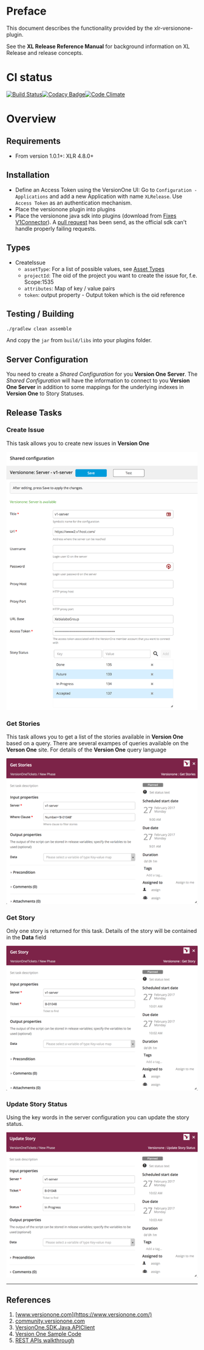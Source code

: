 # Preface #

This document describes the functionality provided by the xlr-versionone-plugin.

See the **XL Release Reference Manual** for background information on XL Release and release concepts.

# CI status #

[![Build Status](https://travis-ci.org/xebialabs-community/xlr-versionone-plugin.svg?branch=master)](https://travis-ci.org/xebialabs-community/xlr-versionone-plugin)[![Codacy Badge](https://api.codacy.com/project/badge/Grade/3bd6ed9416e649e4922b46a13fb3e615)](https://www.codacy.com/app/zvercodebender/xlr-versionone-plugin?utm_source=github.com&amp;utm_medium=referral&amp;utm_content=xebialabs-community/xlr-versionone-plugin&amp;utm_campaign=Badge_Grade)[![Code Climate](https://codeclimate.com/github/xebialabs-community/xlr-versionone-plugin/badges/gpa.svg)](https://codeclimate.com/github/xebialabs-community/xlr-versionone-plugin)

# Overview #

## Requirements ##

* From version 1.0.1+: XLR 4.8.0+

## Installation ##

* Define an Access Token using the VersionOne UI: Go to `Configuration - Applications` and add a new Application with name `XLRelease`. Use `Access Token` as an authentication mechanism.
* Place the versionone plugin into plugins
* Place the versionone java sdk into plugins (download from [Fixes V1Connector](https://github.com/jdewinne/VersionOne.SDK.Java.APIClient)). A [pull request](https://github.com/versionone/VersionOne.SDK.Java.APIClient/pull/21) has been send, as the official sdk can't handle properly failing requests.

## Types ##

+ CreateIssue
    * `assetType`: For a list of possible values, see [Asset Types](https://community.versionone.com/Developers/Developer-Library/Concepts/Asset_Type)
    * `projectId`: The oid of the project you want to create the issue for, f.e. Scope:1535
    * `attributes`: Map of key / value pairs
    * `token`: output property - Output token which is the oid reference


## Testing / Building ##


`./gradlew clean assemble`

And copy the `jar` from `build/libs` into your plugins folder.

## Server Configuration

You need to create a *Shared Configuration* for you **Version One Server**.  The *Shared Configuration* will have the information to connect to you **Version One Server** in addition to some mappings for the underlying indexes in **Version One** to Story Statuses.

## Release Tasks

### Create Issue
This task allows you to create new issues in **Version One**

![Server Config](images/V1_ServerConfig.png)


### Get Stories
This task allows you to get a list of the stories available in **Version One** based on a query.  There are several exampes of queries available on the **Verson One** site.  For details of the **Version One** query language 

![GetStroies](images/GetStories.png)


### Get Story
Only one story is returned for this task.  Details of the story will be contained in the **Data** field

![GetStory](images/GetStory.png)


### Update Story Status
Using the key words in the server configuration you can update the story status.

![UpdateStoryStatus](images/UpdateStoryStatus.png)


---

## References

1. [www.versionone.com](https://www.versionone.com/)
2. [community.versionone.com](https://community.versionone.com/)
3. [VersionOne.SDK.Java.APIClient](http://versionone.github.io/VersionOne.SDK.Java.APIClient/)
4. [Version One Sample Code](https://community.versionone.com/VersionOne_Connect/Developer_Library/Sample_Code)
5. [REST APIs walkthrough](https://github.com/versionone/api-examples/blob/master/rest/apis-walkthrough.md)


